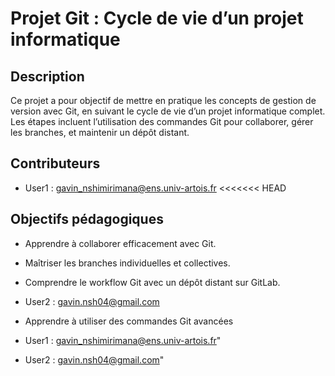 # Projet Git : Cycle de vie d’un projet informatique
## Description
Ce projet a pour objectif de mettre en pratique les concepts de gestion de version avec Git, en suivant le cycle de vie d’un projet informatique complet.
Les étapes incluent l’utilisation des commandes Git pour collaborer, gérer les branches, et maintenir un dépôt distant.
## Contributeurs
- User1 : gavin_nshimirimana@ens.univ-artois.fr
<<<<<<< HEAD
## Objectifs pédagogiques
- Apprendre à collaborer efficacement avec Git.
- Maîtriser les branches individuelles et collectives.
- Comprendre le workflow Git avec un dépôt distant sur GitLab.
- User2 : gavin.nsh04@gmail.com
- Apprendre à utiliser des commandes Git avancées


- User1 : gavin_nshimirimana@ens.univ-artois.fr"
- User2 : gavin.nsh04@gmail.com"
